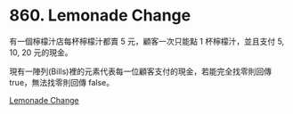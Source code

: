 # 860. Lemonade Change

有一個檸檬汁店每杯檸檬汁都賣 5 元，顧客一次只能點 1 杯檸檬汁，並且支付 5, 10, 20 元的現金。

現有一陣列(Bills)裡的元素代表每一位顧客支付的現金，若能完全找零則回傳 true，無法找零則回傳 false。

[Lemonade Change](https://leetcode.com/problems/lemonade-change/)
